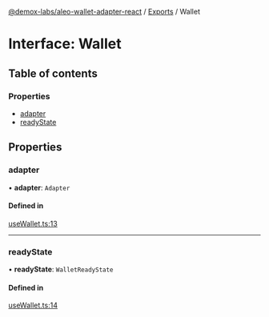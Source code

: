 [@demox-labs/aleo-wallet-adapter-react](../README.md) / [Exports](../modules.md) / Wallet

# Interface: Wallet

## Table of contents

### Properties

- [adapter](Wallet.md#adapter)
- [readyState](Wallet.md#readystate)

## Properties

### adapter

• **adapter**: `Adapter`

#### Defined in

[useWallet.ts:13](https://github.com/demox-labs/leo-wallet-adapter/blob/d6f035f/packages/core/react/useWallet.ts#L13)

___

### readyState

• **readyState**: `WalletReadyState`

#### Defined in

[useWallet.ts:14](https://github.com/demox-labs/leo-wallet-adapter/blob/d6f035f/packages/core/react/useWallet.ts#L14)
